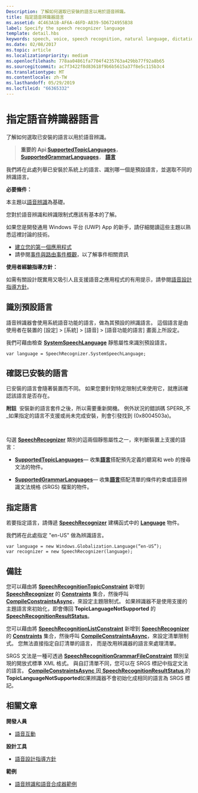 ```yaml
---
Description: 了解如何選取已安裝的語言以用於語音辨識。
title: 指定語音辨識器語言
ms.assetid: 4C463A1B-AF6A-46FD-A839-5D6724955B38
label: Specify the speech recognizer language
template: detail.hbs
keywords: speech, voice, speech recognition, natural language, dictation, input, user interaction, 語音, 聲音, 語音辨識, 自然語言, 聽寫, 輸入, 使用者互動
ms.date: 02/08/2017
ms.topic: article
ms.localizationpriority: medium
ms.openlocfilehash: 778aa04861fa7704f4235763a429bb77f92a8b65
ms.sourcegitcommit: ac7f3422f8d83618f9b6b5615a37f8e5c115b3c4
ms.translationtype: MT
ms.contentlocale: zh-TW
ms.lasthandoff: 05/29/2019
ms.locfileid: "66365332"
---
```

# <a name="specify-the-speech-recognizer-language"></a>指定語音辨識器語言


了解如何選取已安裝的語言以用於語音辨識。

> **重要的 Api**:[**SupportedTopicLanguages**](https://docs.microsoft.com/uwp/api/windows.media.speechrecognition.speechrecognizer.supportedtopiclanguages)， [ **SupportedGrammarLanguages**](https://docs.microsoft.com/uwp/api/windows.media.speechrecognition.speechrecognizer.supportedgrammarlanguages)， [**語言**](https://docs.microsoft.com/uwp/api/Windows.Globalization.Language)


我們將在此處列舉已安裝於系統上的語言、識別哪一個是預設語言，並選取不同的辨識語言。

**必要條件：**

本主題以[語音辨識](speech-recognition.md)為基礎。

您對於語音辨識和辨識限制式應該有基本的了解。

如果您是開發通用 Windows 平台 (UWP) App 的新手，請仔細閱讀這些主題以熟悉這裡討論的技術。

-   [建立您的第一個應用程式](https://docs.microsoft.com/windows/uwp/get-started/your-first-app)
-   請參閱[事件與路由事件概觀](https://docs.microsoft.com/windows/uwp/xaml-platform/events-and-routed-events-overview)，以了解事件相關資訊

**使用者經驗指導方針：**

如需有關設計既實用又吸引人且支援語音之應用程式的有用提示，請參閱[語音設計指導方針](https://docs.microsoft.com/windows/uwp/input-and-devices/speech-interactions)。

## <a name="identify-the-default-language"></a>識別預設語言


語音辨識器會使用系統語音功能的語言，做為其預設的辨識語言。 這個語言是由使用者在裝置的 [設定] &gt; [系統] &gt; [語音] &gt; [語音功能的語言] 畫面上所設定。

我們可藉由檢查 [**SystemSpeechLanguage**](https://docs.microsoft.com/uwp/api/windows.media.speechrecognition.speechrecognizer.systemspeechlanguage) 靜態屬性來識別預設語言。

```CSharp
var language = SpeechRecognizer.SystemSpeechLanguage; 
```

## <a name="confirm-an-installed-language"></a>確認已安裝的語言


已安裝的語言會隨著裝置而不同。 如果您要針對特定限制式來使用它，就應該確認該語言是否存在。

**附註**  安裝新的語言套件之後，所以需要重新開機。 例外狀況的錯誤碼 SPERR\_不\_如果指定的語言不支援或尚未完成安裝，則會引發找到 (0x8004503a)。

 

勾選 [**SpeechRecognizer**](https://docs.microsoft.com/uwp/api/Windows.Media.SpeechRecognition.SpeechRecognizer) 類別的這兩個靜態屬性之一，來判斷裝置上支援的語言：

-   [**SupportedTopicLanguages**](https://docs.microsoft.com/uwp/api/windows.media.speechrecognition.speechrecognizer.supportedtopiclanguages)— 收集[**語言**](https://docs.microsoft.com/uwp/api/Windows.Globalization.Language)搭配預先定義的聽寫和 web 的搜尋文法的物件。

-   [**SupportedGrammarLanguages**](https://docs.microsoft.com/uwp/api/windows.media.speechrecognition.speechrecognizer.supportedgrammarlanguages)— 收集[**語言**](https://docs.microsoft.com/uwp/api/Windows.Globalization.Language)搭配清單的條件約束或語音辨識文法規格 (SRGS) 檔案的物件。

## <a name="specify-a-language"></a>指定語言


若要指定語言，請傳遞 [**SpeechRecognizer**](https://docs.microsoft.com/uwp/api/Windows.Globalization.Language) 建構函式中的 [**Language**](https://docs.microsoft.com/uwp/api/Windows.Media.SpeechRecognition.SpeechRecognizer) 物件。

我們將在此處指定 "en-US" 做為辨識語言。


```CSharp
var language = new Windows.Globalization.Language(“en-US”); 
var recognizer = new SpeechRecognizer(language); 
```

## <a name="remarks"></a>備註


您可以藉由將 [**SpeechRecognitionTopicConstraint**](https://docs.microsoft.com/uwp/api/Windows.Media.SpeechRecognition.SpeechRecognitionTopicConstraint) 新增到 [**SpeechRecognizer**](https://docs.microsoft.com/uwp/api/windows.media.speechrecognition.speechrecognizer.constraints) 的 [**Constraints**](https://docs.microsoft.com/uwp/api/Windows.Media.SpeechRecognition.SpeechRecognizer) 集合，然後呼叫 [**CompileConstraintsAsync**](https://docs.microsoft.com/uwp/api/windows.media.speechrecognition.speechrecognizer.compileconstraintsasync)，來設定主題限制式。 如果辨識器不是使用支援的主題語言來初始化，即會傳回 **TopicLanguageNotSupported** 的 [**SpeechRecognitionResultStatus**](https://docs.microsoft.com/uwp/api/Windows.Media.SpeechRecognition.SpeechRecognitionResultStatus)。

您可以藉由將 [**SpeechRecognitionListConstraint**](https://docs.microsoft.com/uwp/api/Windows.Media.SpeechRecognition.SpeechRecognitionListConstraint) 新增到 [**SpeechRecognizer**](https://docs.microsoft.com/uwp/api/windows.media.speechrecognition.speechrecognizer.constraints) 的 [**Constraints**](https://docs.microsoft.com/uwp/api/Windows.Media.SpeechRecognition.SpeechRecognizer) 集合，然後呼叫 [**CompileConstraintsAsync**](https://docs.microsoft.com/uwp/api/windows.media.speechrecognition.speechrecognizer.compileconstraintsasync)，來設定清單限制式。 您無法直接指定自訂清單的語言， 而是改用辨識器的語言來處理清單。

SRGS 文法是一種可透過 [**SpeechRecognitionGrammarFileConstraint**](https://docs.microsoft.com/uwp/api/Windows.Media.SpeechRecognition.SpeechRecognitionGrammarFileConstraint) 類別呈現的開放式標準 XML 格式。 與自訂清單不同，您可以在 SRGS 標記中指定文法的語言。 [**CompileConstraintsAsync** ](https://docs.microsoft.com/uwp/api/windows.media.speechrecognition.speechrecognizer.compileconstraintsasync)因[ **SpeechRecognitionResultStatus** ](https://docs.microsoft.com/uwp/api/Windows.Media.SpeechRecognition.SpeechRecognitionResultStatus)的**TopicLanguageNotSupported**如果辨識器不會初始化成相同的語言為 SRGS 標記。

## <a name="related-articles"></a>相關文章

**開發人員**

* [語音互動](speech-interactions.md)

**設計工具**

* [語音設計指導方針](https://docs.microsoft.com/windows/uwp/input-and-devices/speech-interactions)

**範例**

* [語音辨識和語音合成器範例](https://go.microsoft.com/fwlink/p/?LinkID=619897)
 

 




